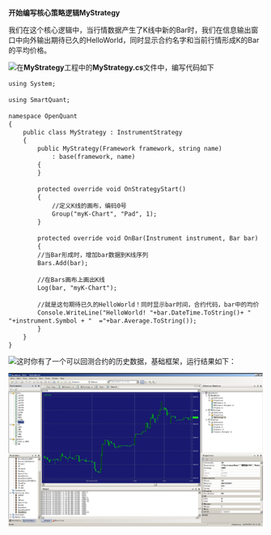 **开始编写核心策略逻辑MyStrategy**

我们在这个核心逻辑中，当行情数据产生了K线中新的Bar时，我们在信息输出窗口中向外输出期待已久的HelloWorld，同时显示合约名字和当前行情形成K的Bar的平均价格。

![](/icons/icon_labtubeBlue.ico)在**MyStrategy**工程中的**MyStrategy.cs**文件中，编写代码如下

```text
using System;

using SmartQuant;

namespace OpenQuant
{
    public class MyStrategy : InstrumentStrategy
    {
        public MyStrategy(Framework framework, string name)
            : base(framework, name)
        {
        }

        protected override void OnStrategyStart()
        {
            //定义K线的画布，编码0号
            Group("myK-Chart", "Pad", 1);
        }

        protected override void OnBar(Instrument instrument, Bar bar)
        {
        //当Bar形成时，增加bar数据到K线序列
        Bars.Add(bar);

        //在Bars画布上画出K线
        Log(bar, "myK-Chart");

        //就是这句期待已久的HelloWorld！同时显示bar时间，合约代码，bar中的均价
        Console.WriteLine("HelloWorld! "+bar.DateTime.ToString()+ " "+instrument.Symbol + "  ="+bar.Average.ToString());
        }
    }
}
```

![](/icons/icon_labtubeOrg.ico)这时你有了一个可以回测合约的历史数据，基础框架，运行结果如下：

![](/assets/openquanthelloworldrunning.png)

